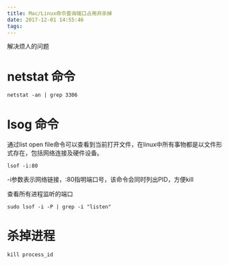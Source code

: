 ```yaml
---
title: Mac/Linux命令查询端口占用并杀掉
date: 2017-12-01 14:55:46
tags:
---
```

解决烦人的问题<!--more-->

# netstat 命令
```shell
netstat -an | grep 3306
```

# lsog 命令
通过list open file命令可以查看到当前打开文件，在linux中所有事物都是以文件形式存在，包括网络连接及硬件设备。
```shell
lsof -i:80
```
-i参数表示网络链接，:80指明端口号，该命令会同时列出PID，方便kill

查看所有进程监听的端口

```shell
sudo lsof -i -P | grep -i "listen"
```

# 杀掉进程
```shell
kill process_id
```
